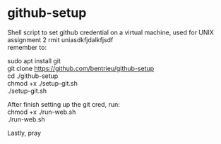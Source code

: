 # github-setup
Shell script to set github credential on a virtual machine, used for UNIX assignment 2 rmit uniasdkfjdalkfjsdf
<br>
remember to: <br>

sudo apt install git<br>
git clone https://github.com/bentrieu/github-setup<br>
cd ./github-setup<br>
chmod +x ./setup-git.sh<br>
./setup-git.sh<br>

After finish setting up the git cred, run: <br> 
chmod +x ./run-web.sh<br>
./run-web.sh<br>

Lastly, pray

